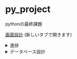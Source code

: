 # py_project
pythonの最終課題

<a target="_blank" href="https://xd.adobe.com/view/e44c6bd4-8b96-472d-8b65-f82c0044b3ba-b11f/">画面設計</a>
(新しいタブで開きます)

<details>
<summary>進捗</summary>

### 07/05
* 一覧機能完成
* 部分一致検索作成
* 図書の詳細情報の表示画面作成

### 07/03
* booksテーブルとuesr_bookテーブルのsql文作成
* ログイン後のトップ画面作成
* 一覧機能作成開始

<details>
<summary>6月までの進捗</summary>

### 06/29
* usersテーブルのsql文作成
* 新規登録画面の調整
* ログイン画面作成
* 新規登録・ログイン完成(?)
* 画面設計(XD)の調整

### 06/28
* トップ画面作成
* 新規登録画面作成
* データベース設計開始

### 06/22
* ログイン後の画面設計
  * トップ画面
  * 図書一覧画面
  * キーワード検索

### 06/21
* 空ファイルのpush
* ログインと新規登録の画面設計

### 06/13
* リポジトリの作成
* 画面設計開始(XD)

</details>
</details>

<details>
<summary>データベース設計</summary>

### テーブル

---

#### users

ユーザの登録、参照

|カラム名|データ型|
|----|----|
|user_id|SERIAL|
|name|VARCHAR(256)|
|birth|VARCHER(8)|
|hashed_password|VARCHAR(64)|
|salt|VARCHAR(30)|
|current_books_borrowed|INTEGER|

※パスワードはハッシュ化済み

<details>
<summary>sql文</summary>

CREATE TABLE users (
  user_id SERIAL PRIMARY KEY,
  name VARCHAR(256),
  birth VARCHAR(8),
  hashed_password VARCHAR(64),
  salt VARCHAR(30),
  current_books_borrowed INTEGER
);
</details>

---

#### books

図書の登録、参照

|カラム名|データ型|
|----|----|
|book_id|SERIAL|
|isbn|INTEGER|
|title|VARCHAR(256)|
|author|VARCHAR(256)|
|publisher|VARCHAR(256)|

<details>
<summary>sql文</summary>

CREATE TABLE books (
  book_id SERIAL PRIMARY KEY,
  isbn INTEGER,
  title VARCHAR(256),
  author VARCHAR(256),
  publisher VARCHAR(256)
);
</details>

---

#### user_book

ユーザ図書関連

|カラム名|データ型|
|----|----|
|user_book_id|SERIAL|
|user_id|INTEGER|
|book_id|INTEGER|
|borrowed_time|TIMESTAMP|
|returned_time|TIMESTAMP|
|review|VARCHAR(256)|

<details>
<summary>sql文</summary>

CREATE TABLE user_book (
  user_book_id SERIAL PRIMARY KEY,
  user_id INTEGER,
  book_id INTEGER,
  borrowed_time TIMESTAMP,
  returned_time TIMESTAMP,
  review VARCHAR(256)
);
</details>

---

<details>
<summary>メモ</summary>

##### ユーザ登録・ログイン
授業資料参照。

##### 借りる
`user_bookテーブル`からbook_idで検索し、borrowed_timeが最新のデータを抽出する。
以下の条件を満たすときに、本を借りることができる。
* returned_timeに値が入っている
* `usersテーブル`のcurrent_books_borrowedが5未満

###### 操作
* user_bookテーブル
borrowed_timeにtimestampを入れ、returned_timeはnullでレコード追加

* usersテーブル
current_books_borrowedを+1する。

##### 返す
`user_bookテーブル`からuser_id,book_idで検索し、borrowed_timeが最新のデータを抽出する。
returned_timeに値が入っていないときにその本を返すことができる。

##### 操作

* user_bookテーブル
returned_timeにtimestampを入れてレコード更新

* usersテーブル
current_books_borrowedを-1する。

##### キーワード検索
`bookテーブル`からtitleを部分検索する。
</details>


</details>